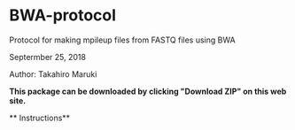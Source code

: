 # BWA-protocol
Protocol for making mpileup files from FASTQ files using BWA

Septermber 25, 2018

Author: Takahiro Maruki

**This package can be downloaded by clicking "Download ZIP" on this web site.**

** Instructions**

